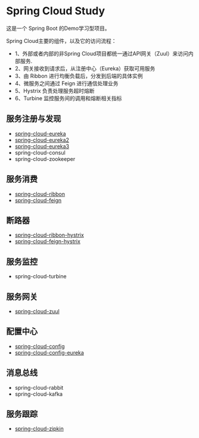 # Spring Cloud Study

这是一个 Spring Boot 的Demo学习型项目。

Spring Cloud主要的组件，以及它的访问流程：

* 1、外部或者内部的非Spring Cloud项目都统一通过API网关（Zuul）来访问内部服务.
* 2、网关接收到请求后，从注册中心（Eureka）获取可用服务
* 3、由 Ribbon 进行均衡负载后，分发到后端的具体实例
* 4、微服务之间通过 Feign 进行通信处理业务
* 5、Hystrix 负责处理服务超时熔断
* 6、Turbine 监控服务间的调用和熔断相关指标


## 服务注册与发现

* [spring-cloud-eureka](https://github.com/jeikerxiao/SpringCloudStudy/tree/master/spring-cloud-eureka)
* [spring-cloud-eureka2](https://github.com/jeikerxiao/SpringCloudStudy/tree/master/spring-cloud-eureka2)
* [spring-cloud-eureka3](https://github.com/jeikerxiao/SpringCloudStudy/tree/master/spring-cloud-eureka3)
* spring-cloud-consul
* spring-cloud-zookeeper

## 服务消费

* [spring-cloud-ribbon](https://github.com/jeikerxiao/SpringCloudStudy/tree/master/spring-cloud-ribbon)
* [spring-cloud-feign](https://github.com/jeikerxiao/SpringCloudStudy/tree/master/spring-cloud-feign)

## 断路器

* [spring-cloud-ribbon-hystrix](https://github.com/jeikerxiao/SpringCloudStudy/tree/master/spring-ribbon-hystrix)
* [spring-cloud-feign-hystrix](https://github.com/jeikerxiao/SpringCloudStudy/tree/master/spring-feign-hystrix)

## 服务监控

* spring-cloud-turbine


## 服务网关

* [spring-cloud-zuul](https://github.com/jeikerxiao/SpringCloudStudy/tree/master/spring-cloud-zuul)

## 配置中心

* [spring-cloud-config](https://github.com/jeikerxiao/SpringCloudStudy/tree/master/spring-cloud-config)
* [spring-cloud-config-eureka](https://github.com/jeikerxiao/SpringCloudStudy/tree/master/spring-cloud-eureka)

## 消息总线

* spring-cloud-rabbit
* spring-cloud-kafka

## 服务跟踪

* [spring-cloud-zipkin](https://github.com/jeikerxiao/SpringCloudStudy/tree/master/spring-cloud-zipkin)
